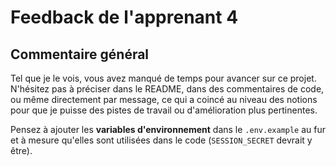 # Feedback de l'apprenant 4

## Commentaire général

Tel que je le vois, vous avez manqué de temps pour avancer sur ce projet. N'hésitez pas à préciser dans le README, dans des commentaires de code, ou même directement par message, ce qui a coincé au niveau des notions pour que je puisse des pistes de travail ou d'amélioration plus pertinentes.

Pensez à ajouter les **variables d'environnement** dans le `.env.example` au fur et à mesure qu'elles sont utilisées dans le code (`SESSION_SECRET` devrait y être).
